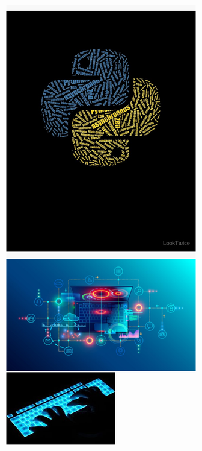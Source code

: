 ![Python logo](https://raw.githubusercontent.com/CoderSam1088/markdown-portfolio/9028a368aae1276770ad7614370505689e760c57/_includes/python.jpg)
![cloud](https://raw.githubusercontent.com/CoderSam1088/markdown-portfolio/9028a368aae1276770ad7614370505689e760c57/_includes/cloud.jpg)
![typing fingers](https://raw.githubusercontent.com/CoderSam1088/markdown-portfolio/9028a368aae1276770ad7614370505689e760c57/_includes/typing.jpg)
